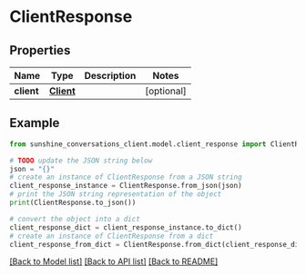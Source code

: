 # ClientResponse


## Properties

Name | Type | Description | Notes
------------ | ------------- | ------------- | -------------
**client** | [**Client**](Client.md) |  | [optional] 

## Example

```python
from sunshine_conversations_client.model.client_response import ClientResponse

# TODO update the JSON string below
json = "{}"
# create an instance of ClientResponse from a JSON string
client_response_instance = ClientResponse.from_json(json)
# print the JSON string representation of the object
print(ClientResponse.to_json())

# convert the object into a dict
client_response_dict = client_response_instance.to_dict()
# create an instance of ClientResponse from a dict
client_response_from_dict = ClientResponse.from_dict(client_response_dict)
```
[[Back to Model list]](../README.md#documentation-for-models) [[Back to API list]](../README.md#documentation-for-api-endpoints) [[Back to README]](../README.md)


